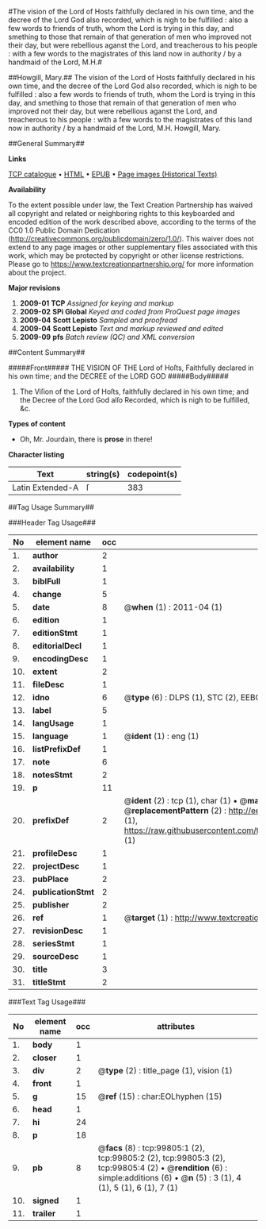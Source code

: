 #The vision of the Lord of Hosts faithfully declared in his own time, and the decree of the Lord God also recorded, which is nigh to be fulfilled : also a few words to friends of truth, whom the Lord is trying in this day, and smething to those that remain of that generation of men who improved not their day, but were rebellious aganst the Lord, and treacherous to his people : with a few words to the magistrates of this land now in authority / by a handmaid of the Lord, M.H.#

##Howgill, Mary.##
The vision of the Lord of Hosts faithfully declared in his own time, and the decree of the Lord God also recorded, which is nigh to be fulfilled : also a few words to friends of truth, whom the Lord is trying in this day, and smething to those that remain of that generation of men who improved not their day, but were rebellious aganst the Lord, and treacherous to his people : with a few words to the magistrates of this land now in authority / by a handmaid of the Lord, M.H.
Howgill, Mary.

##General Summary##

**Links**

[TCP catalogue](http://www.ota.ox.ac.uk/tcp/)  • 
[HTML](http://tei.it.ox.ac.uk/tcp/Texts-HTML/free/A44/A44815.html)  • 
[EPUB](http://tei.it.ox.ac.uk/tcp/Texts-EPUB/free/A44/A44815.epub) • 
[Page images (Historical Texts)](https://historicaltexts.jisc.ac.uk/eebo-13506262e)

**Availability**

To the extent possible under law, the Text Creation Partnership has waived all copyright and related or neighboring rights to this keyboarded and encoded edition of the work described above, according to the terms of the CC0 1.0 Public Domain Dedication (http://creativecommons.org/publicdomain/zero/1.0/). This waiver does not extend to any page images or other supplementary files associated with this work, which may be protected by copyright or other license restrictions. Please go to https://www.textcreationpartnership.org/ for more information about the project.

**Major revisions**

1. __2009-01__ __TCP__ *Assigned for keying and markup*
1. __2009-02__ __SPi Global__ *Keyed and coded from ProQuest page images*
1. __2009-04__ __Scott Lepisto__ *Sampled and proofread*
1. __2009-04__ __Scott Lepisto__ *Text and markup reviewed and edited*
1. __2009-09__ __pfs__ *Batch review (QC) and XML conversion*

##Content Summary##

#####Front#####
THE VISION OF THE Lord of Hoſts, Faithfully declared in his own time; and the DECREE of the LORD GOD
#####Body#####

1. The Viſion of the Lord of Hoſts, faithfully declared in his own time; and the Decree of the Lord God alſo Recorded, which is nigh to be fulfilled, &c.

**Types of content**

  * Oh, Mr. Jourdain, there is **prose** in there!

**Character listing**


|Text|string(s)|codepoint(s)|
|---|---|---|
|Latin Extended-A|ſ|383|

##Tag Usage Summary##

###Header Tag Usage###

|No|element name|occ|attributes|
|---|---|---|---|
|1.|__author__|2||
|2.|__availability__|1||
|3.|__biblFull__|1||
|4.|__change__|5||
|5.|__date__|8| @__when__ (1) : 2011-04 (1)|
|6.|__edition__|1||
|7.|__editionStmt__|1||
|8.|__editorialDecl__|1||
|9.|__encodingDesc__|1||
|10.|__extent__|2||
|11.|__fileDesc__|1||
|12.|__idno__|6| @__type__ (6) : DLPS (1), STC (2), EEBO-CITATION (1), OCLC (1), VID (1)|
|13.|__label__|5||
|14.|__langUsage__|1||
|15.|__language__|1| @__ident__ (1) : eng (1)|
|16.|__listPrefixDef__|1||
|17.|__note__|6||
|18.|__notesStmt__|2||
|19.|__p__|11||
|20.|__prefixDef__|2| @__ident__ (2) : tcp (1), char (1)  •  @__matchPattern__ (2) : ([0-9\-]+):([0-9IVX]+) (1), (.+) (1)  •  @__replacementPattern__ (2) : http://eebo.chadwyck.com/downloadtiff?vid=$1&page=$2 (1), https://raw.githubusercontent.com/textcreationpartnership/Texts/master/tcpchars.xml#$1 (1)|
|21.|__profileDesc__|1||
|22.|__projectDesc__|1||
|23.|__pubPlace__|2||
|24.|__publicationStmt__|2||
|25.|__publisher__|2||
|26.|__ref__|1| @__target__ (1) : http://www.textcreationpartnership.org/docs/. (1)|
|27.|__revisionDesc__|1||
|28.|__seriesStmt__|1||
|29.|__sourceDesc__|1||
|30.|__title__|3||
|31.|__titleStmt__|2||


###Text Tag Usage###

|No|element name|occ|attributes|
|---|---|---|---|
|1.|__body__|1||
|2.|__closer__|1||
|3.|__div__|2| @__type__ (2) : title_page (1), vision (1)|
|4.|__front__|1||
|5.|__g__|15| @__ref__ (15) : char:EOLhyphen (15)|
|6.|__head__|1||
|7.|__hi__|24||
|8.|__p__|18||
|9.|__pb__|8| @__facs__ (8) : tcp:99805:1 (2), tcp:99805:2 (2), tcp:99805:3 (2), tcp:99805:4 (2)  •  @__rendition__ (6) : simple:additions (6)  •  @__n__ (5) : 3 (1), 4 (1), 5 (1), 6 (1), 7 (1)|
|10.|__signed__|1||
|11.|__trailer__|1||
